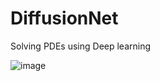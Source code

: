 # DiffusionNet
Solving PDEs using Deep learning

![image](https://s8.gifyu.com/images/carouselArtboard-5-384.gif)
